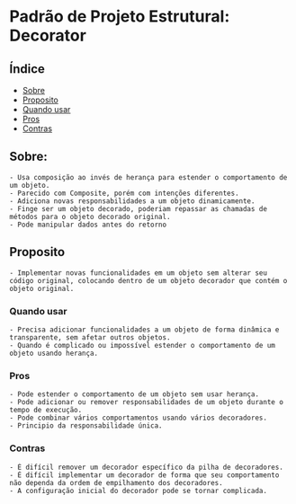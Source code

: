 # Padrão de Projeto Estrutural: Decorator
## Índice
- [Sobre](#sobre)
- [Proposito](#proposito)
- [Quando usar](#quando-usar)
- [Pros](#pros)
- [Contras](#contras)

## Sobre:
    - Usa composição ao invés de herança para estender o comportamento de um objeto.
    - Parecido com Composite, porém com intenções diferentes.
    - Adiciona novas responsabilidades a um objeto dinamicamente.
    - Finge ser um objeto decorado, poderiam repassar as chamadas de métodos para o objeto decorado original.
    - Pode manipular dados antes do retorno

## Proposito
    - Implementar novas funcionalidades em um objeto sem alterar seu código original, colocando dentro de um objeto decorador que contém o objeto original.

### Quando usar
    - Precisa adicionar funcionalidades a um objeto de forma dinâmica e transparente, sem afetar outros objetos.
    - Quando é complicado ou impossível estender o comportamento de um objeto usando herança.

### Pros
    - Pode estender o comportamento de um objeto sem usar herança.
    - Pode adicionar ou remover responsabilidades de um objeto durante o tempo de execução.
    - Pode combinar vários comportamentos usando vários decoradores.
    - Principio da responsabilidade única.

### Contras
    - É difícil remover um decorador específico da pilha de decoradores.
    - É difícil implementar um decorador de forma que seu comportamento não dependa da ordem de empilhamento dos decoradores.
    - A configuração inicial do decorador pode se tornar complicada.